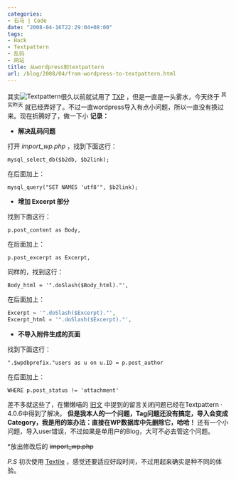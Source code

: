 ```yaml
---
categories:
- 石马 | Code
date: "2008-04-16T22:29:04+08:00"
tags:
- Hack
- Textpattern
- 乱码
- 网站
title: 从wordpress到textpattern
url: /blog/2008/04/from-wordpress-to-textpattern.html
---
```

其实<span class="right">![Textpattern](/images/txp.gif "Textpattern")</span>很久以前就试用了 [TXP][1] ，但是一直是一头雾水，今天终于 <sup>其实昨天</sup> 就已经弄好了。不过一直wordpress导入有点小问题，所以一直没有换过来。现在折腾好了，做一下小 **记录：**

* **解决乱码问题**

打开 *import_wp.php* ，找到下面这行：

`mysql_select_db($b2db, $b2link);`

在后面加上：

`mysql_query("SET NAMES 'utf8'", $b2link);`

* **增加 Excerpt 部分**

找到下面这行：

`p.post_content as Body,`

在后面加上：

`p.post_excerpt as Excerpt,`

同样的，找到这行：

`Body_html = '".doSlash($Body_html)."',`

在后面加上：

```php
Excerpt = '".doSlash($Excerpt)."',
Excerpt_html = '".doSlash($Excerpt)."',
```

* **不导入附件生成的页面**

找到下面这行：

`".$wpdbprefix."users as u on u.ID = p.post_author`

在后面加上：

`WHERE p.post_status != 'attachment'`

差不多就这些了，在懒懒喵的 [旧文][2] 中提到的留言关闭问题已经在Textpattern · 4.0.6中得到了解决。 **但是我本人的一个问题，Tag问题还没有搞定，导入会变成Category，我是用的笨办法：直接在WP数据库中先删除它，哈哈！** 还有一个小问题，导入user错误，不过如果是单用户的Blog，大可不必去管这个问题。

*放出修改后的 <del>import_wp.php</del>

*P.S* 初次使用 [Textile][3] ，感觉还要适应好段时间，不过用起来确实是种不同的体验。

 [1]: http://textpattern.com/
 [2]: http://blog.nahoya.com/archives/2006_09/129
 [3]: http://textile.thresholdstate.com/